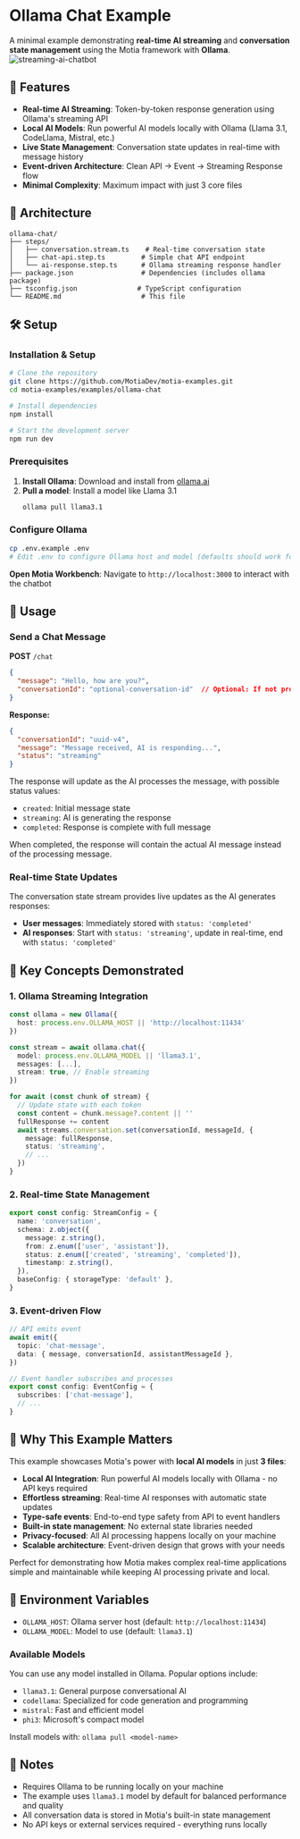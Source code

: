 # Ollama Chat Example

A minimal example demonstrating **real-time AI streaming** and **conversation state management** using the Motia framework with **Ollama**.
![streaming-ai-chatbot](docs/images/streaming-ai-chatbot.gif)

## 🚀 Features

- **Real-time AI Streaming**: Token-by-token response generation using Ollama's streaming API
- **Local AI Models**: Run powerful AI models locally with Ollama (Llama 3.1, CodeLlama, Mistral, etc.)
- **Live State Management**: Conversation state updates in real-time with message history
- **Event-driven Architecture**: Clean API → Event → Streaming Response flow
- **Minimal Complexity**: Maximum impact with just 3 core files

## 📁 Architecture

```
ollama-chat/
├── steps/
│   ├── conversation.stream.ts    # Real-time conversation state
│   ├── chat-api.step.ts         # Simple chat API endpoint  
│   └── ai-response.step.ts      # Ollama streaming response handler
├── package.json                 # Dependencies (includes ollama package)
├── tsconfig.json               # TypeScript configuration
└── README.md                    # This file
```

## 🛠️ Setup

### Installation & Setup

```bash
# Clone the repository
git clone https://github.com/MotiaDev/motia-examples.git
cd motia-examples/examples/ollama-chat

# Install dependencies
npm install

# Start the development server
npm run dev
```

### Prerequisites

1. **Install Ollama**: Download and install from [ollama.ai](https://ollama.ai)
2. **Pull a model**: Install a model like Llama 3.1
   ```bash
   ollama pull llama3.1
   ```

### Configure Ollama
   ```bash
   cp .env.example .env
   # Edit .env to configure Ollama host and model (defaults should work for local setup)
   ```

**Open Motia Workbench**:
   Navigate to `http://localhost:3000` to interact with the chatbot

## 🔧 Usage

### Send a Chat Message

**POST** `/chat`

```json
{
  "message": "Hello, how are you?",
  "conversationId": "optional-conversation-id"  // Optional: If not provided, a new conversation will be created
}
```

**Response:**
```json
{
  "conversationId": "uuid-v4",
  "message": "Message received, AI is responding...",
  "status": "streaming"
}
```

The response will update as the AI processes the message, with possible status values:
- `created`: Initial message state
- `streaming`: AI is generating the response
- `completed`: Response is complete with full message

When completed, the response will contain the actual AI message instead of the processing message.

### Real-time State Updates

The conversation state stream provides live updates as the AI generates responses:

- **User messages**: Immediately stored with `status: 'completed'`
- **AI responses**: Start with `status: 'streaming'`, update in real-time, end with `status: 'completed'`

## 🎯 Key Concepts Demonstrated

### 1. **Ollama Streaming Integration**
```typescript
const ollama = new Ollama({
  host: process.env.OLLAMA_HOST || 'http://localhost:11434'
})

const stream = await ollama.chat({
  model: process.env.OLLAMA_MODEL || 'llama3.1',
  messages: [...],
  stream: true, // Enable streaming
})

for await (const chunk of stream) {
  // Update state with each token
  const content = chunk.message?.content || ''
  fullResponse += content
  await streams.conversation.set(conversationId, messageId, {
    message: fullResponse,
    status: 'streaming',
    // ...
  })
}
```

### 2. **Real-time State Management**
```typescript
export const config: StreamConfig = {
  name: 'conversation',
  schema: z.object({
    message: z.string(),
    from: z.enum(['user', 'assistant']),
    status: z.enum(['created', 'streaming', 'completed']),
    timestamp: z.string(),
  }),
  baseConfig: { storageType: 'default' },
}
```

### 3. **Event-driven Flow**
```typescript
// API emits event
await emit({
  topic: 'chat-message',
  data: { message, conversationId, assistantMessageId },
})

// Event handler subscribes and processes
export const config: EventConfig = {
  subscribes: ['chat-message'],
  // ...
}
```

## 🌟 Why This Example Matters

This example showcases Motia's power with **local AI models** in just **3 files**:

- **Local AI Integration**: Run powerful AI models locally with Ollama - no API keys required
- **Effortless streaming**: Real-time AI responses with automatic state updates
- **Type-safe events**: End-to-end type safety from API to event handlers
- **Built-in state management**: No external state libraries needed
- **Privacy-focused**: All AI processing happens locally on your machine
- **Scalable architecture**: Event-driven design that grows with your needs

Perfect for demonstrating how Motia makes complex real-time applications simple and maintainable while keeping AI processing private and local.

## 🔑 Environment Variables

- `OLLAMA_HOST`: Ollama server host (default: `http://localhost:11434`)
- `OLLAMA_MODEL`: Model to use (default: `llama3.1`)

### Available Models

You can use any model installed in Ollama. Popular options include:
- `llama3.1`: General purpose conversational AI
- `codellama`: Specialized for code generation and programming
- `mistral`: Fast and efficient model
- `phi3`: Microsoft's compact model

Install models with: `ollama pull <model-name>`

## 📝 Notes

- Requires Ollama to be running locally on your machine
- The example uses `llama3.1` model by default for balanced performance and quality
- All conversation data is stored in Motia's built-in state management
- No API keys or external services required - everything runs locally
